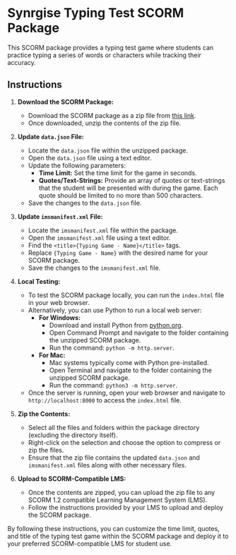 # Synrgise Typing Test SCORM Package

This SCORM package provides a typing test game where students can practice typing a series of words or characters while tracking their accuracy.

## Instructions

1. **Download the SCORM Package:**
   - Download the SCORM package as a zip file from [this link](https://github.com/Synrgise/SynrgiseTypingTestScorm/archive/refs/heads/main.zip).
   - Once downloaded, unzip the contents of the zip file.

2. **Update `data.json` File:**
   - Locate the `data.json` file within the unzipped package.
   - Open the `data.json` file using a text editor.
   - Update the following parameters:
     - **Time Limit:** Set the time limit for the game in seconds.
     - **Quotes/Text-Strings:** Provide an array of quotes or text-strings that the student will be presented with during the game. Each quote should be limited to no more than 500 characters.
   - Save the changes to the `data.json` file.

3. **Update `imsmanifest.xml` File:**
   - Locate the `imsmanifest.xml` file within the package.
   - Open the `imsmanifest.xml` file using a text editor.
   - Find the `<title>{Typing Game - Name}</title>` tags.
   - Replace `{Typing Game - Name}` with the desired name for your SCORM package.
   - Save the changes to the `imsmanifest.xml` file.

4. **Local Testing:**
   - To test the SCORM package locally, you can run the `index.html` file in your web browser.
   - Alternatively, you can use Python to run a local web server:
     - **For Windows:**
       - Download and install Python from [python.org](https://www.python.org/downloads/).
       - Open Command Prompt and navigate to the folder containing the unzipped SCORM package.
       - Run the command: `python -m http.server`.
     - **For Mac:**
       - Mac systems typically come with Python pre-installed.
       - Open Terminal and navigate to the folder containing the unzipped SCORM package.
       - Run the command: `python3 -m http.server`.
   - Once the server is running, open your web browser and navigate to `http://localhost:8000` to access the `index.html` file.

5. **Zip the Contents:**
   - Select all the files and folders within the package directory (excluding the directory itself).
   - Right-click on the selection and choose the option to compress or zip the files.
   - Ensure that the zip file contains the updated `data.json` and `imsmanifest.xml` files along with other necessary files.

6. **Upload to SCORM-Compatible LMS:**
   - Once the contents are zipped, you can upload the zip file to any SCORM 1.2 compatible Learning Management System (LMS).
   - Follow the instructions provided by your LMS to upload and deploy the SCORM package.

By following these instructions, you can customize the time limit, quotes, and title of the typing test game within the SCORM package and deploy it to your preferred SCORM-compatible LMS for student use.
